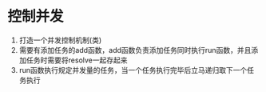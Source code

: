 # 控制并发
1. 打造一个并发控制机制(类)
2. 需要有添加任务的add函数，add函数负责添加任务同时执行run函数，并且添加任务时需要将resolve一起存起来
3. run函数执行规定并发量的任务，当一个任务执行完毕后立马递归取下一个任务执行